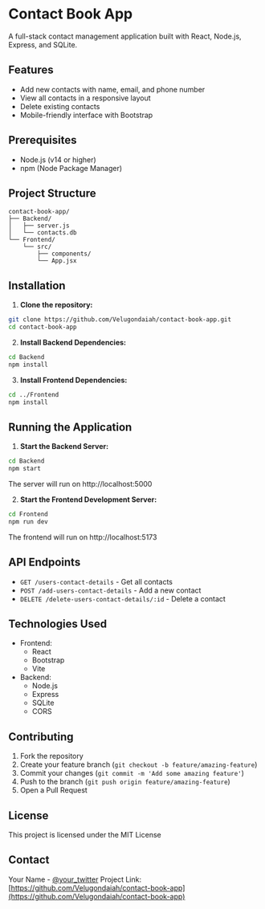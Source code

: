 # Contact Book App

A full-stack contact management application built with React, Node.js, Express, and SQLite.

## Features

- Add new contacts with name, email, and phone number
- View all contacts in a responsive layout
- Delete existing contacts
- Mobile-friendly interface with Bootstrap

## Prerequisites

- Node.js (v14 or higher)
- npm (Node Package Manager)

## Project Structure

```
contact-book-app/
├── Backend/
│   ├── server.js
│   └── contacts.db
└── Frontend/
    └── src/
        ├── components/
        └── App.jsx
```

## Installation

1. **Clone the repository:**
```bash
git clone https://github.com/Velugondaiah/contact-book-app.git
cd contact-book-app
```

2. **Install Backend Dependencies:**
```bash
cd Backend
npm install
```

3. **Install Frontend Dependencies:**
```bash
cd ../Frontend
npm install
```

## Running the Application

1. **Start the Backend Server:**
```bash
cd Backend
npm start
```
The server will run on http://localhost:5000

2. **Start the Frontend Development Server:**
```bash
cd Frontend
npm run dev
```
The frontend will run on http://localhost:5173

## API Endpoints

- `GET /users-contact-details` - Get all contacts
- `POST /add-users-contact-details` - Add a new contact
- `DELETE /delete-users-contact-details/:id` - Delete a contact

## Technologies Used

- Frontend:
  - React
  - Bootstrap
  - Vite
- Backend:
  - Node.js
  - Express
  - SQLite
  - CORS

## Contributing

1. Fork the repository
2. Create your feature branch (`git checkout -b feature/amazing-feature`)
3. Commit your changes (`git commit -m 'Add some amazing feature'`)
4. Push to the branch (`git push origin feature/amazing-feature`)
5. Open a Pull Request

## License

This project is licensed under the MIT License

## Contact

Your Name - [@your_twitter](https://twitter.com/your_twitter)
Project Link: [https://github.com/Velugondaiah/contact-book-app](https://github.com/Velugondaiah/contact-book-app)